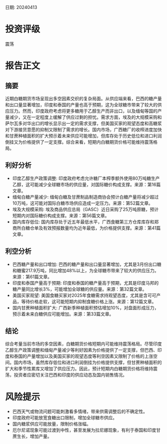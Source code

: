 
日期: 20240413

# 投资评级

震荡

# 报告正文

## 摘要

近期白糖期货市场呈现出多空因素交织的复杂局面。从供应端来看，巴西的糖产量和出口量显著增加，印度和泰国的产量也高于预期，这为全球糖市带来了较大的供应压力。然而，印度政府考虑将更多糖用于乙醇生产而非出口，以及缅甸等国的产量减少，又在一定程度上缓解了供应过剩的担忧。需求方面，埃及的大规模采购和萨尔瓦多对华出口的增长显示出一定的需求支撑，但美国买家的观望态度和高糖浆对下游接货意愿的抑制又限制了需求的增长。国内市场，广西糖厂的收榨进度加快和甘蔗种植面积的扩大预示着未来供应可能增加，但库存处于历史低位和进口利润倒挂又为价格提供了一定支撑。综合来看，短期内白糖期货价格可能维持震荡格局。

## 利好分析

* 印度乙醇生产政策调整: 印度政府考虑允许糖厂本榨季额外使用80万吨糖生产乙醇，这可能减少全球糖市场的供应量，对国际糖价构成支撑。来源：第16篇文章。
* 缅甸白糖产量减少: 缅甸白糖及甘蔗制品制造商协会预计白糖产量将减少超过10万吨，这可能对国际白糖市场供应造成一定压力。来源：第52篇文章。
* 埃及大规模采购: 埃及商品供应总局（GASC）近日采购了25万吨原糖，预计短期内对国际糖价构成支撑。来源：第56篇文章。
* 国内库存低位: 国内库存处于近五年最低水平，广西食糖第三方仓库库存和郑商所白糖仓单及有效预报数量均为近年最低，为价格提供支撑。来源：第41篇文章。

## 利空分析

* 巴西糖产量和出口增加: 巴西的糖产量和出口量显著增加，尤其是3月份出口糖和糖蜜217.9万吨，同比增加48%以上，为全球糖市带来了较大的供应压力。来源：第61篇文章。
* 印度和泰国产量高于预期: 印度和泰国的糖产量高于预期，尤其是印度马邦的糖产量同比增长3%，可能增加全球糖的供应量。来源：第32篇文章。
* 美国买家观望: 美国食糖买家对2025年食糖需求持观望态度，尤其是含可可产品，等待价格走软，这可能短期内抑制食糖价格上涨。来源：第12篇文章。
* 国内甘蔗种植面积扩大: 广西新季种植面积预估增加10%，对盘面形成压力，预示着未来白糖供应可能增加。来源：第33篇文章。

## 结论

综合考量当前市场的多空因素，白糖期货价格短期内可能维持震荡格局。尽管印度乙醇生产政策调整和缅甸产量减少等利好因素为价格提供了一定支撑，但巴西、印度和泰国的产量增加以及美国买家的观望态度等利空因素又限制了价格的上涨空间。国内市场，虽然库存低位和进口利润倒挂为价格提供支撑，但甘蔗种植面积的扩大和季节性累库又增加了供应压力。因此，预计短期内白糖期货价格将维持震荡，投资者应密切关注巴西和印度的供应动态及国内销售情况。

# 风险提示

* 巴西天气或物流问题可能刺激看多情绪，带来供需调整后的不确定性。
* 印度政府可能放宽食糖出口限制，增加全球糖市供应。
* 国内糖浆供应可能放量，限制价格涨幅。
* 厄尔尼诺现象可能过渡到中性，甚至发展为拉尼娜现象，有利于泰国和印度甘蔗生长，增加产量。

